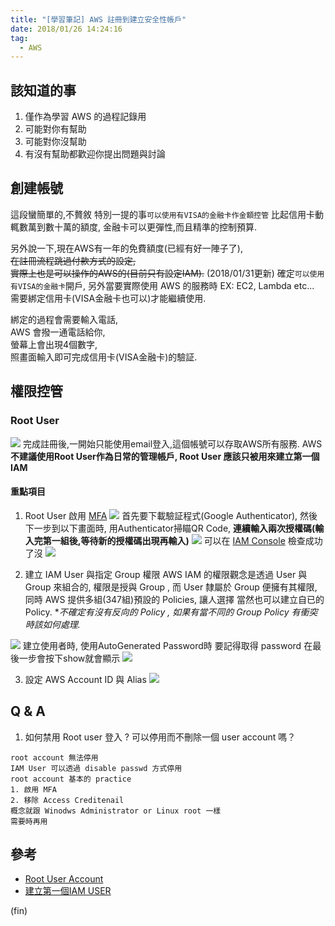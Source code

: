 ```yaml
---
title: "[學習筆記] AWS 註冊到建立安全性帳戶"
date: 2018/01/26 14:24:16
tag:
  - AWS  
---
```

## 該知道的事

1. 僅作為學習 AWS 的過程記錄用
2. 可能對你有幫助
3. 可能對你沒幫助
4. 有沒有幫助都歡迎你提出問題與討論 

## 創建帳號

這段蠻簡單的,不贅敘 
特別一提的事`可以使用有VISA的金融卡作金額控管`
比起信用卡動輒數萬到數十萬的額度,
金融卡可以更彈性,而且精準的控制預算.

另外說一下,現在AWS有一年的免費額度(已經有好一陣子了),  
~~在註冊流程跳過付款方式的設定,~~  
~~實際上也是可以操作的AWS的(目前只有設定IAM).~~
(2018/01/31更新)
確定`可以使用有VISA的金融卡`開戶,
另外當要實際使用 AWS 的服務時 EX: EC2, Lambda etc... 
需要綁定信用卡(VISA金融卡也可以)才能繼續使用.

綁定的過程會需要輸入電話,  
AWS 會撥一通電話給你,  
螢幕上會出現4個數字,  
照畫面輸入即可完成信用卡(VISA金融卡)的驗証.

## 權限控管

### Root User
![](https://i.imgur.com/kRBApSO.jpg)
完成註冊後,一開始只能使用email登入,這個帳號可以存取AWS所有服務.
AWS**不建議使用Root User作為日常的管理帳戶, Root User 應該只被用來建立第一個IAM**

#### 重點項目
1. Root User 啟用 [MFA](https://aws.amazon.com/iam/details/mfa/)
![](https://i.imgur.com/X3T5poV.jpg)
首先要下載驗証程式(Google Authenticator),
然後下一步到以下畫面時, 用Authenticator掃瞄QR Code,
**連續輸入兩次授權碼(輸入完第一組後,等待新的授權碼出現再輸入)**
![](https://i.imgur.com/viNBe2p.jpg)
可以在 [IAM Console](https://console.aws.amazon.com/iam/home) 檢查成功了沒
![](https://i.imgur.com/JcC9NVz.jpg)

2. 建立 IAM User 與指定 Group 權限
AWS IAM 的權限觀念是透過 User 與 Group 來組合的,
權限是授與 Group , 而 User 隸屬於 Group 便擁有其權限,
同時 AWS 提供多組(347組)預設的 Policies, 讓人選擇
當然也可以建立自已的 Policy. 
**不確定有沒有反向的 Policy ,*
*如果有當不同的 Group Policy 有衝突時該如何處理.*

![](https://i.imgur.com/Ry9M2sj.jpg)
建立使用者時, 使用AutoGenerated Password時
要記得取得 password
在最後一步會按下show就會顯示
![](https://i.imgur.com/8DOmpsg.jpg)

3. 設定 AWS Account ID 與 Alias
![](https://i.imgur.com/ETV1LMR.jpg)


## Q & A
1. 如何禁用 Root user 登入 ? 可以停用而不刪除一個 user account 嗎？
```
root account 無法停用
IAM User 可以透過 disable passwd 方式停用
root account 基本的 practice
1. 啟用 MFA
2. 移除 Access Creditenail
概念就跟 Winodws Administrator or Linux root 一樣
需要時再用
```

## 參考
- [Root User Account](https://docs.aws.amazon.com/IAM/latest/UserGuide/id_root-user.html)
- [建立第一個IAM USER](https://docs.aws.amazon.com/IAM/latest/UserGuide/best-practices.html#create-iam-users)

(fin)